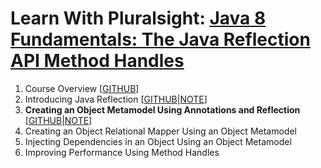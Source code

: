 # Learn With Pluralsight: [Java 8 Fundamentals: The Java Reflection API Method Handles][course]

1. Course Overview [[GITHUB][m1.gh]]
2. Introducing Java Reflection [[GITHUB][m2.gh]|[NOTE][m2.gh.note]]
3. **Creating an Object Metamodel Using Annotations and Reflection** [[GITHUB][m3.gh]|[NOTE][m3.gh.note]]
4. Creating an Object Relational Mapper Using an Object Metamodel
5. Injecting Dependencies in an Object Using an Object Metamodel
6. Improving Performance Using Method Handles

[course]: https://app.pluralsight.com/library/courses/java-fundamentals-reflection-api-method-handles

[m1.gh]: https://github.com/reinielfc/lrn-ps-java8-reflection-api-method-handles/tree/main
[m2.gh]: https://github.com/reinielfc/lrn-ps-java8-reflection-api-method-handles/tree/2-IntroducingJavaReflection
[m2.gh.note]: https://github.com/reinielfc/lrn-ps-java8-reflection-api-method-handles/blob/2-IntroducingJavaReflection/2-IntroducingJavaReflection.note.md
[m3.gh]: https://github.com/reinielfc/lrn-ps-java8-reflection-api-method-handles/tree/3-CreatingAnObjectMetamodelUsingAnnotationsAndReflection
[m3.gh.note]: https://github.com/reinielfc/lrn-ps-java8-reflection-api-method-handles/blob/3-CreatingAnObjectMetamodelUsingAnnotationsAndReflection/3-CreatingAnObjectMetamodelUsingAnnotationsAndReflection.note.md
[m4]: 4-CreatingAnObjectRelationalMapperUsingAnObjectMetamodel
[m5]: 5-InjectingDependenciesInAnObjectUsingAnObjectMetamodel
[m6]: 6-ImprovingPerformanceUsingMethodHandles